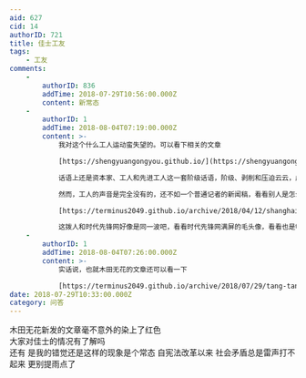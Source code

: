 ```yaml
---
aid: 627
cid: 14
authorID: 721
title: 佳士工友
tags:
    - 工友
comments:
    -
        authorID: 836
        addTime: 2018-07-29T10:56:00.000Z
        content: 新常态
    -
        authorID: 1
        addTime: 2018-08-04T07:19:00.000Z
        content: >-
            我对这个什么工人运动蛮失望的。可以看下相关的文章  

            [https://shengyuangongyou.github.io/](https://shengyuangongyou.github.io/)  

            话语上还是资本家、工人和先进工人这一套阶级话语，阶级、剥削和压迫云云，虚构一个工人共同体，只强调这个群体的利益被损害，而不是用更普世的公平、法制和正义的话语。还组织一些乱七八糟的声援团，文章里面事情没讲清楚，带感叹号的口号式断言倒是挺多。  

            然而，工人的声音是完全没有的，还不如一个普通记者的新闻稿，看看别人是怎么写上海环卫工人罢工的  

            [https://terminus2049.github.io/archive/2018/04/12/shanghai-huanweigong-bagong-ngocn.html](https://terminus2049.github.io/archive/2018/04/12/shanghai-huanweigong-bagong-ngocn.html)  

            这拨人和时代先锋网好像是同一波吧，看看时代先锋网满屏的毛头像，看看也是够了。
    -
        authorID: 1
        addTime: 2018-08-04T07:26:00.000Z
        content: >-
            实话说，也就木田无花的文章还可以看一下  

            [https://terminus2049.github.io/archive/2018/07/29/tang-tang-zheng-zheng.html](https://terminus2049.github.io/archive/2018/07/29/tang-tang-zheng-zheng.html)
date: 2018-07-29T10:33:00.000Z
category: 问答
---
```


木田无花新发的文章毫不意外的染上了红色  
大家对佳士的情况有了解吗  
还有 是我的错觉还是这样的现象是个常态 自宪法改革以来 社会矛盾总是雷声打不起来 更别提雨点了
